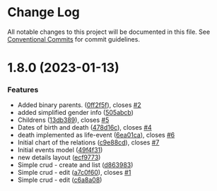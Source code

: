 # Change Log

All notable changes to this project will be documented in this file.
See [Conventional Commits](https://conventionalcommits.org) for commit guidelines.

# 1.8.0 (2023-01-13)


### Features

* Added binary parents. ([0ff2f5f](https://github.com/kajyr/tree/commit/0ff2f5f79de528e3ce79dc80fbbac8d82c415996)), closes [#2](https://github.com/kajyr/tree/issues/2)
* added simplified gender info ([505abcb](https://github.com/kajyr/tree/commit/505abcb7bf9d5b77ad2cd01c61b2239df672008f))
* Childrens ([13db389](https://github.com/kajyr/tree/commit/13db38948708b5a65058e77860e4151c23a67c8f)), closes [#5](https://github.com/kajyr/tree/issues/5)
* Dates of birth and death ([478d16c](https://github.com/kajyr/tree/commit/478d16cfc38592b3c86dd8c8aa511e314663223e)), closes [#4](https://github.com/kajyr/tree/issues/4)
* death implemented as life-event ([6ea01ca](https://github.com/kajyr/tree/commit/6ea01cabf4d78c03bd80a275ea311dfc5c7930e3)), closes [#6](https://github.com/kajyr/tree/issues/6)
* Initial chart of the relations ([c9e88cd](https://github.com/kajyr/tree/commit/c9e88cdebc6883510766d7d85b2431bd90126b57)), closes [#7](https://github.com/kajyr/tree/issues/7)
* Initial events model ([49f4f31](https://github.com/kajyr/tree/commit/49f4f31bdeb6fbb9915ed79f63edf2dcd9aab122))
* new details layout ([ecf9773](https://github.com/kajyr/tree/commit/ecf977302447c5e9c70f9dd930f0ea19a176380f))
* Simple crud - create and list ([d863983](https://github.com/kajyr/tree/commit/d86398313a3bca2b2c1a4880b57dfcc7b68cd1fb))
* Simple crud - edit ([a7c0f60](https://github.com/kajyr/tree/commit/a7c0f603da51b28137877dc8a19c980afe483263)), closes [#1](https://github.com/kajyr/tree/issues/1)
* Simple crud - edit ([c6a8a08](https://github.com/kajyr/tree/commit/c6a8a083293f9de1b81d0f8947044a3f717c63bd))
